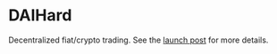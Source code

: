 # DAIHard

Decentralized fiat/crypto trading. See the [launch post](https://www.reddit.com/r/ethereum/comments/bdetr2/daihard_the_unkillable_cryptofiat_gateway_any/) for more details. 